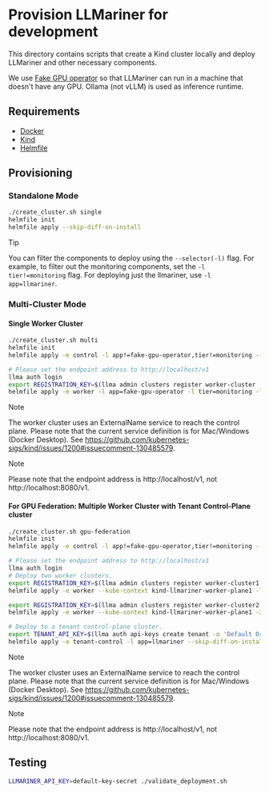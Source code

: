 # Provision LLMariner for development

This directory contains scripts that create a Kind cluster locally and deploy LLMariner and other necessary components.

We use [Fake GPU operator](https://github.com/run-ai/fake-gpu-operator) so that LLMariner can run in a machine that doesn't have any GPU. Ollama (not vLLM) is used as inference runtime.

## Requirements

- [Docker](https://docs.docker.com/engine/install/)
- [Kind](https://kind.sigs.k8s.io/docs/user/quick-start/#installation)
- [Helmfile](https://helmfile.readthedocs.io/en/latest/#installation)

## Provisioning

### Standalone Mode

```bash
./create_cluster.sh single
helmfile init
helmfile apply --skip-diff-on-install
```

> [!TIP]
> You can filter the components to deploy using the `--selector(-l)` flag.
> For example, to filter out the monitoring components, set the `-l tier!=monitoring` flag.
> For deploying just the llmariner, use `-l app=llmariner`.

### Multi-Cluster Mode

#### Single Worker Cluster

```bash
./create_cluster.sh multi
helmfile init
helmfile apply -e control -l app!=fake-gpu-operator,tier!=monitoring --skip-diff-on-install

# Please set the endpoint address to http://localhost/v1
llma auth login
export REGISTRATION_KEY=$(llma admin clusters register worker-cluster | sed -n 's/.*Registration Key: "\([^"]*\)".*/\1/p')
helmfile apply -e worker -l app=fake-gpu-operator -l tier=monitoring -l app=llmariner --skip-diff-on-install
```

> [!NOTE]
> The worker cluster uses an ExternalName service to reach the control plane.
> Please note that the current service definition is for Mac/Windows (Docker Desktop).
> See https://github.com/kubernetes-sigs/kind/issues/1200#issuecomment-130485579.

> [!NOTE]
> Please note that the endpoint address is http://localhost/v1, not http://localhost:8080/v1.

#### For GPU Federation: Multiple Worker Cluster with Tenant Control-Plane cluster

```bash
./create_cluster.sh gpu-federation
helmfile init
helmfile apply -e control -l app!=fake-gpu-operator,tier!=monitoring --skip-diff-on-install

# Please set the endpoint address to http://localhost/v1
llma auth login
# Deploy two worker clusters.
export REGISTRATION_KEY=$(llma admin clusters register worker-cluster1 | sed -n 's/.*Registration Key: "\([^"]*\)".*/\1/p')
helmfile apply -e worker --kube-context kind-llmariner-worker-plane1 -l app=fake-gpu-operator -l app=llmariner --skip-diff-on-install

export REGISTRATION_KEY=$(llma admin clusters register worker-cluster2 | sed -n 's/.*Registration Key: "\([^"]*\)".*/\1/p')
helmfile apply -e worker --kube-context kind-llmariner-worker-plane1 -2 app=fake-gpu-operator -l app=llmariner --skip-diff-on-install

# Deploy to a tenant control-plane cluster.
export TENANT_API_KEY=$(llma auth api-keys create tenant -o 'Default Organization' --role tenant-system --service-account | sed -n 's/.*Secret: \(.*\)/\1/p')
helmfile apply -e tenant-control -l app=llmariner --skip-diff-on-install
```

> [!NOTE]
> The worker cluster uses an ExternalName service to reach the control plane.
> Please note that the current service definition is for Mac/Windows (Docker Desktop).
> See https://github.com/kubernetes-sigs/kind/issues/1200#issuecomment-130485579.

> [!NOTE]
> Please note that the endpoint address is http://localhost/v1, not http://localhost:8080/v1.


## Testing

```bash
LLMARINER_API_KEY=default-key-secret ./validate_deployment.sh
```
